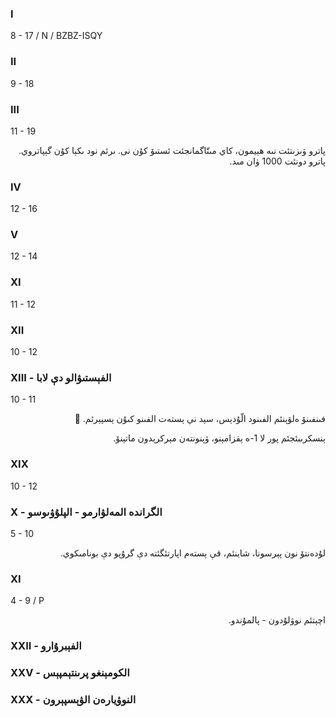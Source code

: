 ### I
8 - 17 / N / BZBZ-ISQY
<p dir="rtl">

</p>

### II
9 - 18
<p dir="rtl">

</p>

### III
11 - 19
<p dir="rtl">
پاترو ۋىزىتئت نىە ھېيمون، كاي مىتّاگمانجئت ئستىۆ كۇن نى. ىرئم نود ىكېا كۇن گېپاتروي. پاترو دونئت 1000 ۈان مىد.
</p>

### IV
12 - 16
<p dir="rtl">

</p>

### V
12 - 14
<p dir="rtl">

</p>

### XI
11 - 12
<p dir="rtl">

</p>

### XII
10 - 12
<p dir="rtl">

</p>

### XIII - الفېستىۋالو دې لابا
10 - 11
<p dir="rtl">
فىنفىنۆ ەلۋېنئم الفىنود الّۇدېس، سېد نې ېستەت الفىنو كىۇن ېسپېرئم. 🥲
</p><p dir="rtl">
ېنسكرىبئجئم پور لا 1-ە ېقزامېنو، ۋېنونتەن مېركرېدون ماتېنۆ.
</p>

### XIX
10 - 12
<p dir="rtl">

</p>

### X - الگراندە المەلۋارمو - الپلۇۋىوسو
5 - 10
<p dir="rtl">
لۇدەنتۆ نون پېرسونا، شاينئم، قې ېستەم اپارتئگئتە دې گرۇپو دې بونامىكوي.
</p>

### XI
4 - 9 / P
<p dir="rtl">
اچېتئم نوۋلۇدون - پالمۇندو.
</p>

### XXII - الفېبرۇارو

### XXV - الكومېنغو پرىنتېمپېس

### XXX - النوۋيارەن الۋېسپېرون
